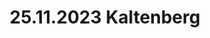 ---
layout: photo_set
title: 25.11.2023 Kaltenberg
description: "Fotos vom 25.11.2023 in Kaltenberg."

photos:
    set: 2023/25_11_23-kaltenberg/kaltenberg
    size: 38
---